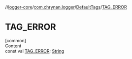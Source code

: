 //[logger-core](../../../index.md)/[com.chrynan.logger](../index.md)/[DefaultTags](index.md)/[TAG_ERROR](-t-a-g_-e-r-r-o-r.md)



# TAG_ERROR  
[common]  
Content  
const val [TAG_ERROR](-t-a-g_-e-r-r-o-r.md): [String](https://kotlinlang.org/api/latest/jvm/stdlib/kotlin/-string/index.html)  



